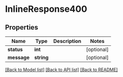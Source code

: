 # InlineResponse400

## Properties
Name | Type | Description | Notes
------------ | ------------- | ------------- | -------------
**status** | **int** |  | [optional] 
**message** | **string** |  | [optional] 

[[Back to Model list]](../README.md#documentation-for-models) [[Back to API list]](../README.md#documentation-for-api-endpoints) [[Back to README]](../README.md)


